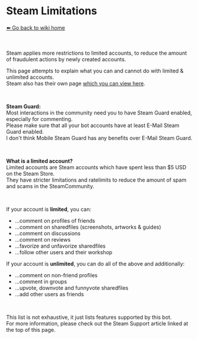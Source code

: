# Steam Limitations
[⬅️ Go back to wiki home](./#readme)

&nbsp;

Steam applies more restrictions to limited accounts, to reduce the amount of fraudulent actions by newly created accounts.  

This page attempts to explain what you can and cannot do with limited & unlimited accounts.  
Steam also has their own page [which you can view here](https://help.steampowered.com/en/faqs/view/71D3-35C2-AD96-AA3A).  

&nbsp;

**Steam Guard:**  
Most interactions in the community need you to have Steam Guard enabled, especially for commenting.  
Please make sure that all your bot accounts have at least E-Mail Steam Guard enabled.  
I don't think Mobile Steam Guard has any benefits over E-Mail Steam Guard.

&nbsp;

**What is a limited account?**  
Limited accounts are Steam accounts which have spent less than $5 USD on the Steam Store.  
They have stricter limitations and ratelimits to reduce the amount of spam and scams in the SteamCommunity.  

&nbsp;

If your account is **limited**, you can:
- ...comment on profiles of friends
- ...comment on sharedfiles (screenshots, artworks & guides)
- ...comment on discussions
- ...comment on reviews
- ...favorize and unfavorize sharedfiles
- ...follow other users and their workshop

If your account is **unlimited**, you can do all of the above and additionally:
- ...comment on non-friend profiles
- ...comment in groups
- ...upvote, downvote and funnyvote sharedfiles
- ...add other users as friends

&nbsp;

This list is not exhaustive, it just lists features supported by this bot.  
For more information, please check out the Steam Support article linked at the top of this page.
